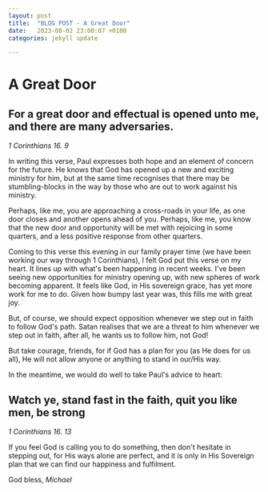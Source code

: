 ```yaml
---
layout: post
title:  "BLOG POST - A Great Door"
date:   2023-08-02 23:00:07 +0100
categories: jekyll update

---
```

# A Great Door

## For a great door and effectual is opened unto me, and there are many adversaries.
*1 Corinthians 16. 9*

In writing this verse, Paul expresses both hope and an element of concern for the future. He knows that God has opened up a new and exciting ministry for him, but at the same time recognises that there may be stumbling-blocks in the way by those who are out to work against his ministry.

Perhaps, like me, you are approaching a cross-roads in your life, as one door closes and another opens ahead of you. Perhaps, like me, you know that the new door and opportunity will be met with rejoicing in some quarters, and a less positive response from other quarters.

Coming to this verse this evening in our family prayer time (we have been working our way through 1 Corinthians), I felt God put this verse on my heart. It lines up with what's been happening in recent weeks. I've been seeing new opportunities for ministry opening up, with new spheres of work becoming apparent. It feels like God, in His sovereign grace, has yet more work for me to do. Given how bumpy last year was, this fills me with great joy.

But, of course, we should expect opposition whenever we step out in faith to follow God's path. Satan realises that we are a threat to him whenever we step out in faith, after all, he wants us to follow him, not God!

But take courage, friends, for if God has a plan for you (as He does for us all), He will not allow anyone or anything to stand in our/His way.

In the meantime, we would do well to take Paul's advice to heart:

## Watch ye, stand fast in the faith, quit you like men, be strong
*1 Corinthians 16. 13*

If you feel God is calling you to do something, then don't hesitate in stepping out, for His ways alone are perfect, and it is only in His Sovereign plan that we can find our happiness and fulfilment. 

God bless,
*Michael*
